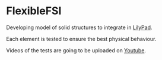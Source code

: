 # FlexibleFSI
Developing model of solid structures to integrate in [LilyPad](https://github.com/weymouth/lily-pad).

Each element is tested to ensure the best physical behaviour.

Videos of the tests are going to be uploaded on [Youtube](https://www.youtube.com/playlist?list=PLvd31TJkHlQySfIbLF30tkbuxrs6WBnVS).
 
